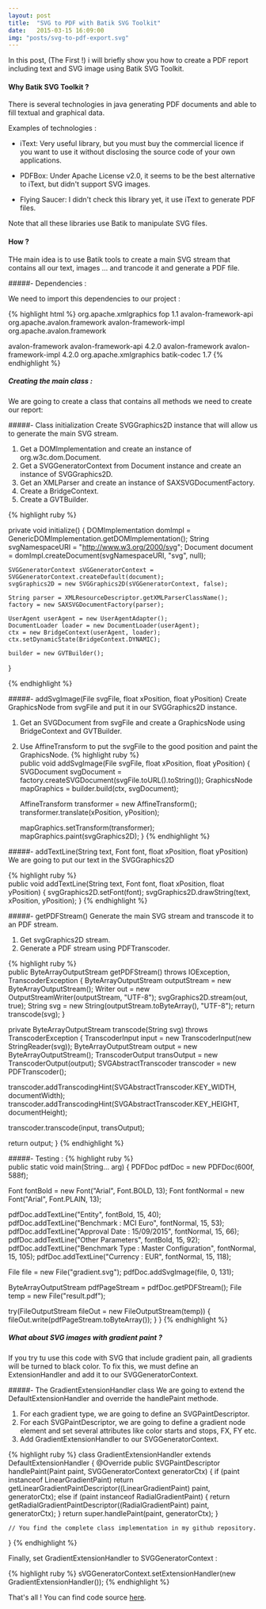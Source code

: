 ```yaml
---
layout: post
title:  "SVG to PDF with Batik SVG Toolkit"
date:   2015-03-15 16:09:00
img: "posts/svg-to-pdf-export.svg"
---
```


In this post, (The First !) i will briefly show you how to create a PDF report including text and SVG image using Batik SVG Toolkit. 

#### Why Batik SVG Toolkit ?

There is several technologies in java generating PDF documents and able to fill textual and graphical data.

Examples of technologies : 

+ iText: Very useful library, but you must buy the commercial licence if you want to use it without disclosing the source code of your own applications.

+ PDFBox: Under Apache License v2.0, it seems to be the best alternative to iText, but didn't support SVG images.

+ Flying Saucer: I didn't check this library yet, it use iText to generate PDF files. 

Note that all these libraries use Batik to manipulate SVG files.
 
#### How ?

THe main idea is to use Batik tools to create a main SVG stream that contains all our text, images ... and trancode it and generate a PDF file.

#####- Dependencies :

We need to import this dependencies to our project : 

{% highlight html %}
<dependency>
 <groupId>org.apache.xmlgraphics</groupId>
 <artifactId>fop</artifactId>
 <version>1.1</version>
 <exclusions>
  <exclusion>
   <artifactId>avalon-framework-api</artifactId>
   <groupId>org.apache.avalon.framework</groupId>
  </exclusion>
  <exclusion>
   <artifactId>avalon-framework-impl</artifactId>
   <groupId>org.apache.avalon.framework</groupId>
  </exclusion>
 </exclusions>
</dependency>
<!-- these two are to correct issues in fop dependency -->
<dependency>
 <groupId>avalon-framework</groupId>
 <artifactId>avalon-framework-api</artifactId>
 <version>4.2.0</version>
</dependency>
<dependency>
 <groupId>avalon-framework</groupId>
 <artifactId>avalon-framework-impl</artifactId>
 <version>4.2.0</version>
</dependency>
<dependency>
 <groupId>org.apache.xmlgraphics</groupId>
 <artifactId>batik-codec</artifactId>
 <version>1.7</version>
</dependency>
{% endhighlight %}

##### Creating the main class :

We are going to create a class that contains all methods we need to create our report:

#####- Class initialization
Create SVGGraphics2D instance that will allow us to generate the main SVG stream.

1.  Get a DOMImplementation and create an instance of org.w3c.dom.Document.
2.  Get a SVGGeneratorContext from Document instance and create an instance of SVGGraphics2D.
3.  Get an XMLParser and create an instance of SAXSVGDocumentFactory.
4.  Create a BridgeContext.
5.  Create a GVTBuilder.

{% highlight ruby %}

private void initialize() {
    DOMImplementation domImpl = GenericDOMImplementation.getDOMImplementation();
    String svgNamespaceURI = "http://www.w3.org/2000/svg";
    Document document = domImpl.createDocument(svgNamespaceURI, "svg", null);
    
    SVGGeneratorContext sVGGeneratorContext = SVGGeneratorContext.createDefault(document);
    svgGraphics2D = new SVGGraphics2D(sVGGeneratorContext, false);
    
    String parser = XMLResourceDescriptor.getXMLParserClassName();
    factory = new SAXSVGDocumentFactory(parser);
    
    UserAgent userAgent = new UserAgentAdapter();
    DocumentLoader loader = new DocumentLoader(userAgent);
    ctx = new BridgeContext(userAgent, loader);
    ctx.setDynamicState(BridgeContext.DYNAMIC);
    
    builder = new GVTBuilder();
}

{% endhighlight %}

#####- addSvgImage(File svgFile, float xPosition, float yPosition)
Create GraphicsNode from svgFile and put it in our SVGGraphics2D instance.

1. Get an SVGDocument from svgFile and create a GraphicsNode using BridgeContext and GVTBuilder.
2. Use AffineTransform to put the svgFile to the good position and paint the GraphicsNode.
{% highlight ruby %}  
    public void addSvgImage(File svgFile, float xPosition, float yPosition) {
    SVGDocument svgDocument = factory.createSVGDocument(svgFile.toURL().toString());
    GraphicsNode mapGraphics = builder.build(ctx, svgDocument);
    
    AffineTransform transformer = new AffineTransform();
    transformer.translate(xPosition, yPosition);
    
    mapGraphics.setTransform(transformer);
    mapGraphics.paint(svgGraphics2D);
}
{% endhighlight %}

#####- addTextLine(String text, Font font, float xPosition, float yPosition)
We are going to put our text in the SVGGraphics2D

{% highlight ruby %}  
  public void addTextLine(String text, Font font, float xPosition, float yPosition) {
   svgGraphics2D.setFont(font);
   svgGraphics2D.drawString(text, xPosition, yPosition);
  }
{% endhighlight %} 

#####- getPDFStream()
Generate the main SVG stream and transcode it to an PDF stream.

1. Get svgGraphics2D stream.
2. Generate a PDF stream using PDFTranscoder.

{% highlight ruby %}  
  public ByteArrayOutputStream getPDFStream() throws IOException, TranscoderException {
   ByteArrayOutputStream outputStream = new ByteArrayOutputStream();
   Writer out = new OutputStreamWriter(outputStream, "UTF-8");
   svgGraphics2D.stream(out, true);
   String svg = new String(outputStream.toByteArray(), "UTF-8");
   return transcode(svg);
  }
  
  private ByteArrayOutputStream transcode(String svg) throws TranscoderException {
   TranscoderInput input = new TranscoderInput(new StringReader(svg));
   ByteArrayOutputStream output = new ByteArrayOutputStream();
   TranscoderOutput transOutput = new TranscoderOutput(output);
   SVGAbstractTranscoder transcoder = new PDFTranscoder();
   
   transcoder.addTranscodingHint(SVGAbstractTranscoder.KEY_WIDTH, documentWidth);
   transcoder.addTranscodingHint(SVGAbstractTranscoder.KEY_HEIGHT, documentHeight);
   
   transcoder.transcode(input, transOutput);
   
  return output;
}
{% endhighlight %}

#####- Testing :
{% highlight ruby %}  
  public static void main(String... arg) {
   PDFDoc pdfDoc = new PDFDoc(600f, 588f);
   
   Font fontBold = new Font("Arial", Font.BOLD, 13);
   Font fontNormal = new Font("Arial", Font.PLAIN, 13);
   
   pdfDoc.addTextLine("Entity", fontBold, 15, 40);
   pdfDoc.addTextLine("Benchmark : MCI Euro", fontNormal, 15, 53);
   pdfDoc.addTextLine("Approval Date : 15/09/2015", fontNormal, 15, 66);
   pdfDoc.addTextLine("Other Parameters", fontBold, 15, 92);
   pdfDoc.addTextLine("Benchmark Type : Master Configuration", fontNormal, 15, 105);
   pdfDoc.addTextLine("Currency : EUR", fontNormal, 15, 118);
   
   File file = new File("gradient.svg");
   pdfDoc.addSvgImage(file, 0, 131);
   
   ByteArrayOutputStream pdfPageStream = pdfDoc.getPDFStream();
   File temp = new File("result.pdf");
   
   try(FileOutputStream fileOut = new FileOutputStream(temp)) {
    fileOut.write(pdfPageStream.toByteArray());
   }
  }
{% endhighlight %} 

##### What about SVG images with gradient paint ?
If you try tu use this code with SVG that include gradient pain, all gradients will be turned to black color.
To fix this, we must define an ExtensionHandler and add it to our SVGGeneratorContext.

#####-   The GradientExtensionHandler class
We are going to extend the DefaultExtensionHandler and override the handlePaint methode.

1. For each gradient type, we are going to define an SVGPaintDescriptor.
2. For each SVGPaintDescriptor, we are going to define a gradient node element and set several attributes like color starts and stops, FX, FY etc.
3. Add GradientExtensionHandler to our SVGGeneratorContext.

{% highlight ruby %} 
   class GradientExtensionHandler extends DefaultExtensionHandler {
    @Override
    public SVGPaintDescriptor handlePaint(Paint paint, SVGGeneratorContext generatorCtx) {
     if (paint instanceof LinearGradientPaint)
      return getLinearGradientPaintDescriptor((LinearGradientPaint) paint, generatorCtx);
     else if (paint instanceof RadialGradientPaint) {
      return getRadialGradientPaintDescriptor((RadialGradientPaint) paint, generatorCtx);
     }
      return super.handlePaint(paint, generatorCtx);
    }
    
    // You find the complete class implementation in my github repository. 
   }
{% endhighlight %} 

Finally, set GradientExtensionHandler to SVGGeneratorContext :  

{% highlight ruby %} 
    sVGGeneratorContext.setExtensionHandler(new GradientExtensionHandler());
{% endhighlight %}

That's all ! You can find code source [here](http://github.com/HichamBI/svg-pdf-exporter).